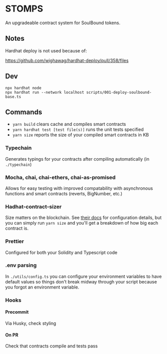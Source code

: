 # STOMPS

An upgradeable contract system for SoulBound tokens.

## Notes

Hardhat deploy is not used because of:

https://github.com/wighawag/hardhat-deploy/pull/358/files

## Dev

```
npx hardhat node
npx hardhat run --network localhost scripts/001-deploy-soulbound-base.ts
```

## Commands

- `yarn build` clears cache and compiles smart contracts
- `yarn hardhat test [test file(s)]` runs the unit tests specified
- `yarn size` reports the size of your compiled smart contracts in KB

### Typechain

Generates typings for your contracts after compiling automatically (in `./typechain`)

### Mocha, chai, chai-ethers, chai-as-promised

Allows for easy testing with improved compatability with asynchronous functions and smart contracts (reverts, BigNumber, etc.)

### Hadhat-contract-sizer

Size matters on the blockchain. See [their docs](https://github.com/ItsNickBarry/hardhat-contract-sizer) for configuration details, but you can simply run `yarn size` and you'll get a breakdown of how big each contract is.

### Prettier

Configured for both your Solidity and Typescript code

### .env parsing

In `./utils/config.ts` you can configure your environment variables to have default values so things don't break midway through your script because you forgot an environment variable.

### Hooks

#### Precommit

Via Husky, check styling

#### On PR

Check that contracts compile and tests pass

